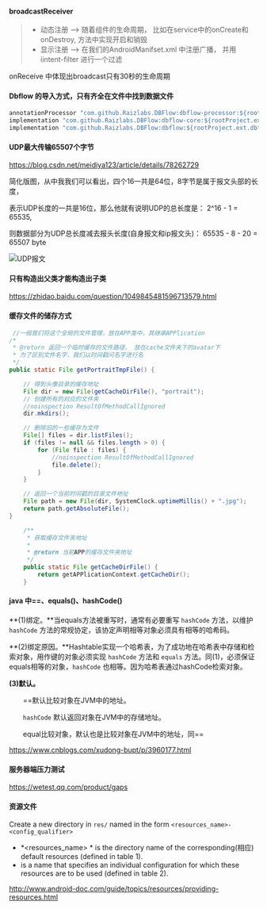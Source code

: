 #### broadcastReceiver

> - 动态注册 --> 随着组件的生命周期， 比如在service中的onCreate和onDestroy, 方法中实现开启和销毁
> - 显示注册 --> 在我们的AndroidManifset.xml 中注册广播， 并用iintent-filter 进行一个过滤

onReceive 中体现出broadcast只有30秒的生命周期



#### Dbflow 的导入方式，只有齐全在文件中找到数据文件

```java
annotationProcessor "com.github.Raizlabs.DBFlow:dbflow-processor:${rootProject.ext.dbflowVersion}"
implementation "com.github.Raizlabs.DBFlow:dbflow-core:${rootProject.ext.dbflowVersion}"
implementation "com.github.Raizlabs.DBFlow:dbflow:${rootProject.ext.dbflowVersion}"
```

#### UDP最大传输65507个字节

https://blog.csdn.net/meidiya123/article/details/78262729

简化版图，从中我我们可以看出，四个16一共是64位，8字节是属于报文头部的长度，

表示UDP长度的一共是16位，那么他就有说明UDP的总长度是： 2^16 - 1 = 65535,

则数据部分为UDP总长度减去报头长度(自身报文和ip报文头)： 65535 - 8 - 20 =  65507 byte

![UDP报文](E:\note\Android\碎片化记录\UDP报文.jpg)



#### 只有构造出父类才能构造出子类

https://zhidao.baidu.com/question/1049845481596713579.html

#### 缓存文件的储存方式

```java
 //一般我们将这个全局的文件管理，放在APP类中，其继承APPlication
/*
 * @return 返回一个临时缓存的文件路径， 放在cache文件夹下的avatar下
 * 为了区别文件名字，我们以时间戳问名字进行名
 */
public static File getPortraitTmpFile() {

    // 得到头像目录的缓存地址
    File dir = new File(getCacheDirFile(), "portrait");
    // 创建所有的对应的文件夹
    //noinspection ResultOfMethodCallIgnored
    dir.mkdirs();

    // 删除旧的一些缓存为文件
    File[] files = dir.listFiles();
    if (files != null && files.length > 0) {
        for (File file : files) {
            //noinspection ResultOfMethodCallIgnored
            file.delete();
        }
    }

    // 返回一个当前时间戳的目录文件地址
    File path = new File(dir, SystemClock.uptimeMillis() + ".jpg");
    return path.getAbsoluteFile();
}

    /**
     * 获取缓存文件夹地址
     *
     * @return 当前APP的缓存文件夹地址
     */
    public static File getCacheDirFile() {
        return getAPPlicationContext.getCacheDir(); 
    }
```





#### java 中==、equals()、hashCode()

**(1)绑定。**当equals方法被重写时，通常有必要重写 `hashCode` 方法，以维护 `hashCode` 方法的常规协定，该协定声明相等对象必须具有相等的哈希码。

**(2)绑定原因。**Hashtable实现一个哈希表，为了成功地在哈希表中存储和检索对象，用作键的对象必须实现 `hashCode` 方法和 `equals` 方法。同(1)，必须保证equals相等的对象，`hashCode` 也相等。因为哈希表通过hashCode检索对象。

**(3)默认。**

　　==默认比较对象在JVM中的地址。

　　`hashCode` 默认返回对象在JVM中的存储地址。

　　equal比较对象，默认也是比较对象在JVM中的地址，同==

https://www.cnblogs.com/xudong-bupt/p/3960177.html



#### 服务器端压力测试

https://wetest.qq.com/product/gaps



#### 资源文件

Create a new directory in `res/` named in the form `<resources_name>-<config_qualifier>`

- *<resources_name> * is the directory name of the corresponding(相应) default resources (defined in table 1).
- *<qualifier>*  is a name that specifies an individual configuration for which these resources are to be used (defined in table 2).

http://www.android-doc.com/guide/topics/resources/providing-resources.html

